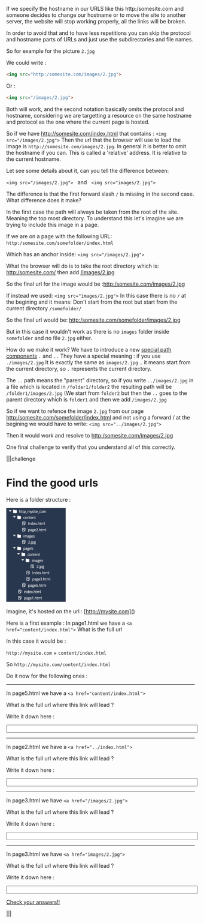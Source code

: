 
If we specify the hostname in our URLS like this http:/somesite.com and someone decides to change our hostname or to move the site to another server, the website will stop working properly, all the links will be broken.

In order to avoid that and to have less repetitions you can skip the protocol and hostname parts of URLs and just use the subdirectories and file names.

So for example for the picture `2.jpg`

We could write :
```html
<img src="http:/somesite.com/images/2.jpg">
```
Or :
```html
<img src="/images/2.jpg">
```

Both will work, and the second notation basically omits the protocol and hostname, considering we are targetting a resource on the same hostname and protocol as the one where the current page is hosted.

So if we have http://somesite.com/index.html that contains : `<img src="/images/2.jpg">` Then the url that the browser will use to load the image is `http://somesite.com/images/2.jpg`. In general it is better to omit the hostname if you can. This is called a 'relative' address. It is relative to the current hostname.

Let see some details about it, can you tell the difference between:

`<img src="/images/2.jpg">` &nbsp; and &nbsp; `<img src="images/2.jpg">`

The difference is that the first forward slash `/` is missing in the second case. What difference does it make?

In the first case the path will always be taken from the root of the site. Meaning the top most directory. To understand this let's imagine we are trying to include this image in a page.

If we are on a page with the following URL: `http:/somesite.com/somefolder/index.html`

Which has an anchor inside: `<img src="/images/2.jpg">`

What the browser will do is to take the root directory which is:
[http:/somesite.com/]() then add [/images/2.jpg]()

So the final url for the image would be :[http:/somesite.com/images/2.jpg]()

If instead we used: `<img src="images/2.jpg">`
In this case there is no `/` at the begining and it means: Don't start from the root but start from the current directory `/somefolder/`

So the final url would be: 
[http:/somesite.com/somefolder/images/2.jpg]()

But in this case it wouldn't work as there is no `images` folder inside `somefolder` and no file `2.jpg` either.

How do we make it work? We have to introduce a new <u>special path components</u> `.` and `..` They have a special meaning : if you use `./images/2.jpg`
It is exactly the same as `images/2.jpg` .. it means start from the current directory, so `.` represents the current directory.

The `..` path means the "parent" directory, so if you write `../images/2.jpg` in a file which is located in `/folder1/folder2` the resulting path will be `/folder1/images/2.jpg` (We start from `folder2` but then the `..` goes to the parent directory which is `folder1` and then we add `/images/2.jpg`

So if we want to refence the image `2.jpg` from our page [http:/somesite.com/somefolder/index.html]() and not using a forward / at the begining we would have to write: `<img src="../images/2.jpg">`

Then it would work and resolve to [http:/somesite.com/images/2.jpg]()

One final challenge to verify that you understand all of this correctly.

|||challenge 
# Find the good urls


Here is a folder structure :

<img src=".guides/img/treeview_last_challenge.png" height="250">

Imagine, it's hosted on the url : [http://mysite.com]()

Here is a first example :
In page1.html we have a `<a href="content/index.html">` What is the full url

In this case it would be :

`http://mysite.com` + `content/index.html`

So `http://mysite.com/content/index.html`

Do it now for the following ones :

<hr>

In page5.html we have a `<a href="content/index.html">` 

What is the full url where this link will lead ?

Write it down here :

<input id="q1" type="text" style="width:100%;" />

<hr>

In page2.html we have a `<a href="../index.html">` 

What is the full url where this link will lead ?

Write it down here :

<input id="q2" type="text" style="width:100%;" />

<hr>

In page3.html we have `<a href="/images/2.jpg">`

What is the full url where this link will lead ?

Write it down here :

<input id="q3" type="text" style="width:100%;" />

<hr>

In page3.html we have `<a href="images/2.jpg">`

What is the full url where this link will lead ?

Write it down here :

<input id="q4" type="text" style="width:100%;" />

<a id="test6absolute" href="#"  class="codio-button codio-button-type-custom"> Check your answers!!
</a>

|||
